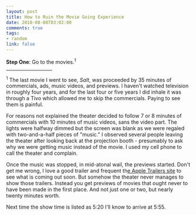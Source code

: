 ```yaml
--- 
layout: post
title: How to Ruin the Movie Going Experience
date: 2010-08-08T03:02:00
comments: true
tags:
- random
link: false
---
```

<strong>Step One</strong>: Go to the movies.<sup>1</sup>

<hr width="25%" align="left" /><sup>1</sup> The last movie I went to see, <em>Salt</em>, was proceeded by 35 minutes of commercials, ads, music videos, and previews. I haven't watched television in roughly four years, and for the last four or five years I did inhale it was through a Tivo which allowed me to skip the commercials. Paying to see them is painful.

For reasons not explained the theater decided to follow 7 or 8 minutes of commercials with 10 minutes of music videos, sans the video part. The lights were halfway dimmed but the screen was blank as we were regaled with two-and-a-half pieces of "music." I observed several people leaving the theater after looking back at the projection booth - presumably to ask why we were getting music instead of the movie. I used my cell phone to call the theater and complain.

Once the music was stopped, in mid-atonal wail, the previews started. Don't get me wrong, I love a good trailer and frequent th<a title="Apple Trailers" href="http://apple.com/trailers" target="_blank">e Apple Trailers site</a> to see what is coming out soon. But somehow the theater never manages to show those trailers. Instead you get previews of movies that ought never to have been made in the first place. And not just one or two, but nearly twenty minutes worth.

Next time the show time is listed as 5:20 I'll know to arrive at 5:55.
